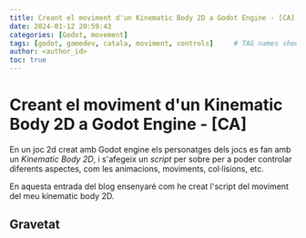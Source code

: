 ```yaml
---
title: Creant el moviment d'un Kinematic Body 2D a Godot Engine - [CA]
date: 2024-01-12 20:59:43
categories: [Godot, movement]
tags: [godot, gamedev, catala, moviment, controls]     # TAG names should always be lowercase
author: <author_id>
toc: true
---
```


# Creant el moviment d'un Kinematic Body 2D a Godot Engine - [CA]

En un joc 2d creat amb Godot engine els personatges dels jocs es fan amb un _Kinematic Body 2D_, i s'afegeix un _script_ per sobre per a poder controlar diferents aspectes, com les animacions, moviments, col·lisions, etc.

En aquesta entrada del blog ensenyaré com he creat l'script del moviment del meu kinematic body 2D.

## Gravetat
